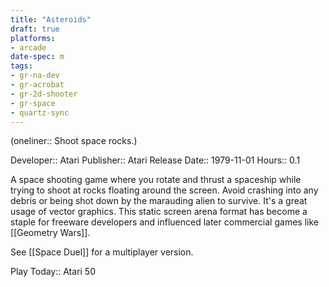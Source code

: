 ```yaml
---
title: "Asteroids"
draft: true
platforms:
- arcade
date-spec: m
tags:
- gr-na-dev
- gr-acrobat 
- gr-2d-shooter
- gr-space 
- quartz-sync
---
```


(oneliner:: Shoot space rocks.)

Developer:: Atari
Publisher:: Atari
Release Date:: 1979-11-01
Hours:: 0.1

A space shooting game where you rotate and thrust a spaceship while trying to shoot at rocks floating around the screen. Avoid crashing into any debris or being shot down by the marauding alien to survive. It's a great usage of vector graphics. This static screen arena format has become a staple for freeware developers and influenced later commercial games like [[Geometry Wars]].

See [[Space Duel]] for a multiplayer version.

Play Today:: Atari 50